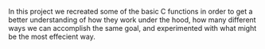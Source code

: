 In this project we recreated some of the basic C functions in order to get a better understanding of how they work under the hood, how many different ways we can accomplish the same goal, and experimented with what might be the most effecient way.
